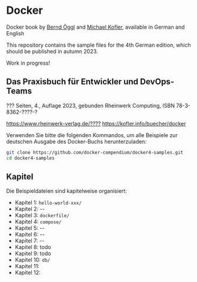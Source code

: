 # Docker

Docker book by [Bernd Öggl](https://webman.at) and [Michael Kofler](https://kofler.info), available in German and English

This repository contains the sample files for the 4th German edition, which should be published in autumn 2023.

Work in progress!

## Das Praxisbuch für Entwickler und DevOps-Teams

??? Seiten, 4.,  Auflage 2023, gebunden
Rheinwerk Computing, ISBN 78-3-8362-????-?

<https://www.rheinwerk-verlag.de/????>
<https://kofler.info/buecher/docker>

Verwenden Sie bitte die folgenden Kommandos, um alle Beispiele 
zur deutschen Ausgabe des Docker-Buchs herunterzuladen:

```bash
git clone https://github.com/docker-compendium/docker4-samples.git
cd docker4-samples
```

## Kapitel

Die Beispieldateien sind kapitelweise organisiert:

* Kapitel 1:  `hello-world-xxx/`
* Kapitel 2:  --
* Kapitel 3:  `dockerfile/`
* Kapitel 4:  `compose/`
* Kapitel 5:  --
* Kapitel 6:  --
* Kapitel 7:  --
* Kapitel 8:  todo
* Kapitel 9:  todo
* Kapitel 10: `db/`
* Kapitel 11:
* Kapitel 12:
